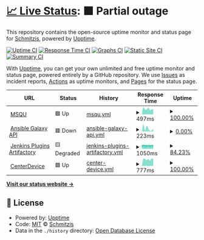 # [📈 Live Status](https://Schmitzis.github.io/Uptime): <!--live status--> **🟧 Partial outage**

This repository contains the open-source uptime monitor and status page for [Schmitzis](https://Schmitzis.github.io/Uptime), powered by [Upptime](https://github.com/upptime/upptime).

[![Uptime CI](https://github.com/Schmitzis/Uptime/workflows/Uptime%20CI/badge.svg)](https://github.com/Schmitzis/Uptime/actions?query=workflow%3A%22Uptime+CI%22)
[![Response Time CI](https://github.com/Schmitzis/Uptime/workflows/Response%20Time%20CI/badge.svg)](https://github.com/Schmitzis/Uptime/actions?query=workflow%3A%22Response+Time+CI%22)
[![Graphs CI](https://github.com/Schmitzis/Uptime/workflows/Graphs%20CI/badge.svg)](https://github.com/Schmitzis/Uptime/actions?query=workflow%3A%22Graphs+CI%22)
[![Static Site CI](https://github.com/Schmitzis/Uptime/workflows/Static%20Site%20CI/badge.svg)](https://github.com/Schmitzis/Uptime/actions?query=workflow%3A%22Static+Site+CI%22)
[![Summary CI](https://github.com/Schmitzis/Uptime/workflows/Summary%20CI/badge.svg)](https://github.com/Schmitzis/Uptime/actions?query=workflow%3A%22Summary+CI%22)

With [Upptime](https://upptime.js.org), you can get your own unlimited and free uptime monitor and status page, powered entirely by a GitHub repository. We use [Issues](https://github.com/Schmitzis/Uptime/issues) as incident reports, [Actions](https://github.com/Schmitzis/Uptime/actions) as uptime monitors, and [Pages](https://Schmitzis.github.io/Uptime) for the status page.

<!--start: status pages-->
<!-- This summary is generated by Upptime (https://github.com/upptime/upptime) -->
<!-- Do not edit this manually, your changes will be overwritten -->
<!-- prettier-ignore -->
| URL | Status | History | Response Time | Uptime |
| --- | ------ | ------- | ------------- | ------ |
| <img alt="" src="https://icons.duckduckgo.com/ip3/msqu.de.ico" height="13"> [MSQU](https://msqu.de/healthz) | 🟩 Up | [msqu.yml](https://github.com/Schmitzis/Uptime/commits/HEAD/history/msqu.yml) | <details><summary><img alt="Response time graph" src="./graphs/msqu/response-time-week.png" height="20"> 497ms</summary><br><a href="https://Schmitzis.github.io/Uptime/history/msqu"><img alt="Response time 590" src="https://img.shields.io/endpoint?url=https%3A%2F%2Fraw.githubusercontent.com%2FSchmitzis%2FUptime%2FHEAD%2Fapi%2Fmsqu%2Fresponse-time.json"></a><br><a href="https://Schmitzis.github.io/Uptime/history/msqu"><img alt="24-hour response time 483" src="https://img.shields.io/endpoint?url=https%3A%2F%2Fraw.githubusercontent.com%2FSchmitzis%2FUptime%2FHEAD%2Fapi%2Fmsqu%2Fresponse-time-day.json"></a><br><a href="https://Schmitzis.github.io/Uptime/history/msqu"><img alt="7-day response time 497" src="https://img.shields.io/endpoint?url=https%3A%2F%2Fraw.githubusercontent.com%2FSchmitzis%2FUptime%2FHEAD%2Fapi%2Fmsqu%2Fresponse-time-week.json"></a><br><a href="https://Schmitzis.github.io/Uptime/history/msqu"><img alt="30-day response time 479" src="https://img.shields.io/endpoint?url=https%3A%2F%2Fraw.githubusercontent.com%2FSchmitzis%2FUptime%2FHEAD%2Fapi%2Fmsqu%2Fresponse-time-month.json"></a><br><a href="https://Schmitzis.github.io/Uptime/history/msqu"><img alt="1-year response time 590" src="https://img.shields.io/endpoint?url=https%3A%2F%2Fraw.githubusercontent.com%2FSchmitzis%2FUptime%2FHEAD%2Fapi%2Fmsqu%2Fresponse-time-year.json"></a></details> | <details><summary><a href="https://Schmitzis.github.io/Uptime/history/msqu">100.00%</a></summary><a href="https://Schmitzis.github.io/Uptime/history/msqu"><img alt="All-time uptime 99.76%" src="https://img.shields.io/endpoint?url=https%3A%2F%2Fraw.githubusercontent.com%2FSchmitzis%2FUptime%2FHEAD%2Fapi%2Fmsqu%2Fuptime.json"></a><br><a href="https://Schmitzis.github.io/Uptime/history/msqu"><img alt="24-hour uptime 100.00%" src="https://img.shields.io/endpoint?url=https%3A%2F%2Fraw.githubusercontent.com%2FSchmitzis%2FUptime%2FHEAD%2Fapi%2Fmsqu%2Fuptime-day.json"></a><br><a href="https://Schmitzis.github.io/Uptime/history/msqu"><img alt="7-day uptime 100.00%" src="https://img.shields.io/endpoint?url=https%3A%2F%2Fraw.githubusercontent.com%2FSchmitzis%2FUptime%2FHEAD%2Fapi%2Fmsqu%2Fuptime-week.json"></a><br><a href="https://Schmitzis.github.io/Uptime/history/msqu"><img alt="30-day uptime 100.00%" src="https://img.shields.io/endpoint?url=https%3A%2F%2Fraw.githubusercontent.com%2FSchmitzis%2FUptime%2FHEAD%2Fapi%2Fmsqu%2Fuptime-month.json"></a><br><a href="https://Schmitzis.github.io/Uptime/history/msqu"><img alt="1-year uptime 99.84%" src="https://img.shields.io/endpoint?url=https%3A%2F%2Fraw.githubusercontent.com%2FSchmitzis%2FUptime%2FHEAD%2Fapi%2Fmsqu%2Fuptime-year.json"></a></details>
| <img alt="" src="https://icons.duckduckgo.com/ip3/galaxy.ansible.com.ico" height="13"> [Ansible Galaxy API](https://galaxy.ansible.com/api/v2/) | 🟥 Down | [ansible-galaxy-api.yml](https://github.com/Schmitzis/Uptime/commits/HEAD/history/ansible-galaxy-api.yml) | <details><summary><img alt="Response time graph" src="./graphs/ansible-galaxy-api/response-time-week.png" height="20"> 223ms</summary><br><a href="https://Schmitzis.github.io/Uptime/history/ansible-galaxy-api"><img alt="Response time 968" src="https://img.shields.io/endpoint?url=https%3A%2F%2Fraw.githubusercontent.com%2FSchmitzis%2FUptime%2FHEAD%2Fapi%2Fansible-galaxy-api%2Fresponse-time.json"></a><br><a href="https://Schmitzis.github.io/Uptime/history/ansible-galaxy-api"><img alt="24-hour response time 194" src="https://img.shields.io/endpoint?url=https%3A%2F%2Fraw.githubusercontent.com%2FSchmitzis%2FUptime%2FHEAD%2Fapi%2Fansible-galaxy-api%2Fresponse-time-day.json"></a><br><a href="https://Schmitzis.github.io/Uptime/history/ansible-galaxy-api"><img alt="7-day response time 223" src="https://img.shields.io/endpoint?url=https%3A%2F%2Fraw.githubusercontent.com%2FSchmitzis%2FUptime%2FHEAD%2Fapi%2Fansible-galaxy-api%2Fresponse-time-week.json"></a><br><a href="https://Schmitzis.github.io/Uptime/history/ansible-galaxy-api"><img alt="30-day response time 430" src="https://img.shields.io/endpoint?url=https%3A%2F%2Fraw.githubusercontent.com%2FSchmitzis%2FUptime%2FHEAD%2Fapi%2Fansible-galaxy-api%2Fresponse-time-month.json"></a><br><a href="https://Schmitzis.github.io/Uptime/history/ansible-galaxy-api"><img alt="1-year response time 1017" src="https://img.shields.io/endpoint?url=https%3A%2F%2Fraw.githubusercontent.com%2FSchmitzis%2FUptime%2FHEAD%2Fapi%2Fansible-galaxy-api%2Fresponse-time-year.json"></a></details> | <details><summary><a href="https://Schmitzis.github.io/Uptime/history/ansible-galaxy-api">0.00%</a></summary><a href="https://Schmitzis.github.io/Uptime/history/ansible-galaxy-api"><img alt="All-time uptime 66.51%" src="https://img.shields.io/endpoint?url=https%3A%2F%2Fraw.githubusercontent.com%2FSchmitzis%2FUptime%2FHEAD%2Fapi%2Fansible-galaxy-api%2Fuptime.json"></a><br><a href="https://Schmitzis.github.io/Uptime/history/ansible-galaxy-api"><img alt="24-hour uptime 0.00%" src="https://img.shields.io/endpoint?url=https%3A%2F%2Fraw.githubusercontent.com%2FSchmitzis%2FUptime%2FHEAD%2Fapi%2Fansible-galaxy-api%2Fuptime-day.json"></a><br><a href="https://Schmitzis.github.io/Uptime/history/ansible-galaxy-api"><img alt="7-day uptime 0.00%" src="https://img.shields.io/endpoint?url=https%3A%2F%2Fraw.githubusercontent.com%2FSchmitzis%2FUptime%2FHEAD%2Fapi%2Fansible-galaxy-api%2Fuptime-week.json"></a><br><a href="https://Schmitzis.github.io/Uptime/history/ansible-galaxy-api"><img alt="30-day uptime 1.38%" src="https://img.shields.io/endpoint?url=https%3A%2F%2Fraw.githubusercontent.com%2FSchmitzis%2FUptime%2FHEAD%2Fapi%2Fansible-galaxy-api%2Fuptime-month.json"></a><br><a href="https://Schmitzis.github.io/Uptime/history/ansible-galaxy-api"><img alt="1-year uptime 38.61%" src="https://img.shields.io/endpoint?url=https%3A%2F%2Fraw.githubusercontent.com%2FSchmitzis%2FUptime%2FHEAD%2Fapi%2Fansible-galaxy-api%2Fuptime-year.json"></a></details>
| <img alt="" src="https://icons.duckduckgo.com/ip3/get.jenkins.io.ico" height="13"> [Jenkins Plugins Artifactory](https://get.jenkins.io/plugins/artifactory/) | 🟨 Degraded | [jenkins-plugins-artifactory.yml](https://github.com/Schmitzis/Uptime/commits/HEAD/history/jenkins-plugins-artifactory.yml) | <details><summary><img alt="Response time graph" src="./graphs/jenkins-plugins-artifactory/response-time-week.png" height="20"> 1050ms</summary><br><a href="https://Schmitzis.github.io/Uptime/history/jenkins-plugins-artifactory"><img alt="Response time 1974" src="https://img.shields.io/endpoint?url=https%3A%2F%2Fraw.githubusercontent.com%2FSchmitzis%2FUptime%2FHEAD%2Fapi%2Fjenkins-plugins-artifactory%2Fresponse-time.json"></a><br><a href="https://Schmitzis.github.io/Uptime/history/jenkins-plugins-artifactory"><img alt="24-hour response time 1031" src="https://img.shields.io/endpoint?url=https%3A%2F%2Fraw.githubusercontent.com%2FSchmitzis%2FUptime%2FHEAD%2Fapi%2Fjenkins-plugins-artifactory%2Fresponse-time-day.json"></a><br><a href="https://Schmitzis.github.io/Uptime/history/jenkins-plugins-artifactory"><img alt="7-day response time 1050" src="https://img.shields.io/endpoint?url=https%3A%2F%2Fraw.githubusercontent.com%2FSchmitzis%2FUptime%2FHEAD%2Fapi%2Fjenkins-plugins-artifactory%2Fresponse-time-week.json"></a><br><a href="https://Schmitzis.github.io/Uptime/history/jenkins-plugins-artifactory"><img alt="30-day response time 1044" src="https://img.shields.io/endpoint?url=https%3A%2F%2Fraw.githubusercontent.com%2FSchmitzis%2FUptime%2FHEAD%2Fapi%2Fjenkins-plugins-artifactory%2Fresponse-time-month.json"></a><br><a href="https://Schmitzis.github.io/Uptime/history/jenkins-plugins-artifactory"><img alt="1-year response time 1493" src="https://img.shields.io/endpoint?url=https%3A%2F%2Fraw.githubusercontent.com%2FSchmitzis%2FUptime%2FHEAD%2Fapi%2Fjenkins-plugins-artifactory%2Fresponse-time-year.json"></a></details> | <details><summary><a href="https://Schmitzis.github.io/Uptime/history/jenkins-plugins-artifactory">84.23%</a></summary><a href="https://Schmitzis.github.io/Uptime/history/jenkins-plugins-artifactory"><img alt="All-time uptime 99.69%" src="https://img.shields.io/endpoint?url=https%3A%2F%2Fraw.githubusercontent.com%2FSchmitzis%2FUptime%2FHEAD%2Fapi%2Fjenkins-plugins-artifactory%2Fuptime.json"></a><br><a href="https://Schmitzis.github.io/Uptime/history/jenkins-plugins-artifactory"><img alt="24-hour uptime 79.04%" src="https://img.shields.io/endpoint?url=https%3A%2F%2Fraw.githubusercontent.com%2FSchmitzis%2FUptime%2FHEAD%2Fapi%2Fjenkins-plugins-artifactory%2Fuptime-day.json"></a><br><a href="https://Schmitzis.github.io/Uptime/history/jenkins-plugins-artifactory"><img alt="7-day uptime 84.23%" src="https://img.shields.io/endpoint?url=https%3A%2F%2Fraw.githubusercontent.com%2FSchmitzis%2FUptime%2FHEAD%2Fapi%2Fjenkins-plugins-artifactory%2Fuptime-week.json"></a><br><a href="https://Schmitzis.github.io/Uptime/history/jenkins-plugins-artifactory"><img alt="30-day uptime 93.18%" src="https://img.shields.io/endpoint?url=https%3A%2F%2Fraw.githubusercontent.com%2FSchmitzis%2FUptime%2FHEAD%2Fapi%2Fjenkins-plugins-artifactory%2Fuptime-month.json"></a><br><a href="https://Schmitzis.github.io/Uptime/history/jenkins-plugins-artifactory"><img alt="1-year uptime 99.43%" src="https://img.shields.io/endpoint?url=https%3A%2F%2Fraw.githubusercontent.com%2FSchmitzis%2FUptime%2FHEAD%2Fapi%2Fjenkins-plugins-artifactory%2Fuptime-year.json"></a></details>
| <img alt="" src="https://icons.duckduckgo.com/ip3/auth.centerdevice.de.ico" height="13"> [CenterDevice](https://auth.centerdevice.de/login) | 🟩 Up | [center-device.yml](https://github.com/Schmitzis/Uptime/commits/HEAD/history/center-device.yml) | <details><summary><img alt="Response time graph" src="./graphs/center-device/response-time-week.png" height="20"> 777ms</summary><br><a href="https://Schmitzis.github.io/Uptime/history/center-device"><img alt="Response time 681" src="https://img.shields.io/endpoint?url=https%3A%2F%2Fraw.githubusercontent.com%2FSchmitzis%2FUptime%2FHEAD%2Fapi%2Fcenter-device%2Fresponse-time.json"></a><br><a href="https://Schmitzis.github.io/Uptime/history/center-device"><img alt="24-hour response time 829" src="https://img.shields.io/endpoint?url=https%3A%2F%2Fraw.githubusercontent.com%2FSchmitzis%2FUptime%2FHEAD%2Fapi%2Fcenter-device%2Fresponse-time-day.json"></a><br><a href="https://Schmitzis.github.io/Uptime/history/center-device"><img alt="7-day response time 777" src="https://img.shields.io/endpoint?url=https%3A%2F%2Fraw.githubusercontent.com%2FSchmitzis%2FUptime%2FHEAD%2Fapi%2Fcenter-device%2Fresponse-time-week.json"></a><br><a href="https://Schmitzis.github.io/Uptime/history/center-device"><img alt="30-day response time 781" src="https://img.shields.io/endpoint?url=https%3A%2F%2Fraw.githubusercontent.com%2FSchmitzis%2FUptime%2FHEAD%2Fapi%2Fcenter-device%2Fresponse-time-month.json"></a><br><a href="https://Schmitzis.github.io/Uptime/history/center-device"><img alt="1-year response time 680" src="https://img.shields.io/endpoint?url=https%3A%2F%2Fraw.githubusercontent.com%2FSchmitzis%2FUptime%2FHEAD%2Fapi%2Fcenter-device%2Fresponse-time-year.json"></a></details> | <details><summary><a href="https://Schmitzis.github.io/Uptime/history/center-device">100.00%</a></summary><a href="https://Schmitzis.github.io/Uptime/history/center-device"><img alt="All-time uptime 99.98%" src="https://img.shields.io/endpoint?url=https%3A%2F%2Fraw.githubusercontent.com%2FSchmitzis%2FUptime%2FHEAD%2Fapi%2Fcenter-device%2Fuptime.json"></a><br><a href="https://Schmitzis.github.io/Uptime/history/center-device"><img alt="24-hour uptime 100.00%" src="https://img.shields.io/endpoint?url=https%3A%2F%2Fraw.githubusercontent.com%2FSchmitzis%2FUptime%2FHEAD%2Fapi%2Fcenter-device%2Fuptime-day.json"></a><br><a href="https://Schmitzis.github.io/Uptime/history/center-device"><img alt="7-day uptime 100.00%" src="https://img.shields.io/endpoint?url=https%3A%2F%2Fraw.githubusercontent.com%2FSchmitzis%2FUptime%2FHEAD%2Fapi%2Fcenter-device%2Fuptime-week.json"></a><br><a href="https://Schmitzis.github.io/Uptime/history/center-device"><img alt="30-day uptime 100.00%" src="https://img.shields.io/endpoint?url=https%3A%2F%2Fraw.githubusercontent.com%2FSchmitzis%2FUptime%2FHEAD%2Fapi%2Fcenter-device%2Fuptime-month.json"></a><br><a href="https://Schmitzis.github.io/Uptime/history/center-device"><img alt="1-year uptime 99.99%" src="https://img.shields.io/endpoint?url=https%3A%2F%2Fraw.githubusercontent.com%2FSchmitzis%2FUptime%2FHEAD%2Fapi%2Fcenter-device%2Fuptime-year.json"></a></details>

<!--end: status pages-->

[**Visit our status website →**](https://Schmitzis.github.io/Uptime)

## 📄 License

- Powered by: [Upptime](https://github.com/upptime/upptime)
- Code: [MIT](./LICENSE) © [Schmitzis](https://Schmitzis.github.io/Uptime)
- Data in the `./history` directory: [Open Database License](https://opendatacommons.org/licenses/odbl/1-0/)
